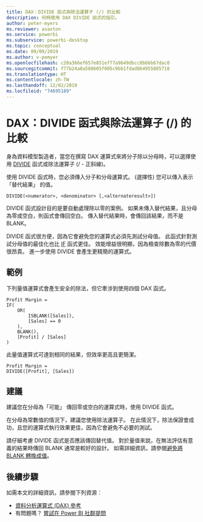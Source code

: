 ```yaml
---
title: DAX：DIVIDE 函式與除法運算子 (/) 的比較
description: 何時使用 DAX DIVIDE 函式的指引。
author: peter-myers
ms.reviewer: asaxton
ms.service: powerbi
ms.subservice: powerbi-desktop
ms.topic: conceptual
ms.date: 09/09/2019
ms.author: v-pemyer
ms.openlocfilehash: c20a366ef657e851ef77a9649dbcc8b66b67dac0
ms.sourcegitcommit: f77b24a8a588605f005c9bb1fdad864955885718
ms.translationtype: HT
ms.contentlocale: zh-TW
ms.lasthandoff: 12/02/2019
ms.locfileid: "74695189"
---
```

# <a name="dax-divide-function-vs-divide-operator-"></a>DAX：DIVIDE 函式與除法運算子 (/) 的比較

身為資料模型製造者，當您在撰寫 DAX 運算式來將分子除以分母時，可以選擇使用 [DIVIDE](/dax/divide-function-dax) 函式或除法運算子 (/ - 正斜線)。

使用 DIVIDE 函式時，您必須傳入分子和分母運算式。 (選擇性) 您可以傳入表示「替代結果」  的值。

```dax
DIVIDE(<numerator>, <denominator> [,<alternateresult>])
```

DIVIDE 函式設計目的是要自動處理除以零的案例。 如果未傳入替代結果，且分母為零或空白，則函式會傳回空白。 傳入替代結果時，會傳回該結果，而不是 BLANK。

DIVIDE 函式很方便，因為它會避免您的運算式必須先測試分母值。 此函式針對測試分母值的最佳化也比 [IF](/dax/if-function-dax) 函式更佳。 效能增益很明顯，因為檢查除數為零的代價很昂貴。 進一步使用 DIVIDE 會產生更精簡的運算式。

## <a name="example"></a>範例

下列量值運算式會產生安全的除法，但它牽涉到使用四個 DAX 函式。

```dax
Profit Margin =
IF(
    OR(
        ISBLANK([Sales]),
        [Sales] == 0
    ),
    BLANK(),
    [Profit] / [Sales]
)
```

此量值運算式可達到相同的結果，但效率更高且更簡潔。

```dax
Profit Margin =
DIVIDE([Profit], [Sales])
```

## <a name="recommendations"></a>建議

建議您在分母為「可能」  傳回零或空白的運算式時，使用 DIVIDE 函式。

在分母為常數值的情況下，建議您使用除法運算子。 在此情況下，除法保證會成功，且您的運算式執行效果更佳，因為它會避免不必要的測試。

請仔細考慮 DIVIDE 函式是否應該傳回替代值。 對於量值來說，在無法評估有意義的結果時傳回 BLANK 通常是較好的設計。 如需詳細資訊，請參閱[避免將 BLANK 轉換成值](dax-avoid-converting-blank.md)。

## <a name="next-steps"></a>後續步驟

如需本文的詳細資訊，請參閱下列資源︰

- [資料分析運算式 (DAX) 參考](/dax/)
- 有問題嗎？ [嘗試在 Power BI 社群提問](https://community.powerbi.com/)

